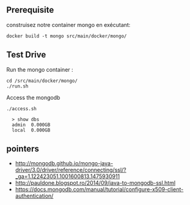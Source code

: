 

## Prerequisite

construisez notre container mongo en exécutant: 

`docker build -t mongo src/main/docker/mongo/`

## Test Drive

Run the mongo container :

    cd /src/main/docker/mongo/
    ./run.sh

Access the mongodb    

    ./access.sh

      > show dbs
      admin  0.000GB
      local  0.000GB
      

## pointers

* http://mongodb.github.io/mongo-java-driver/3.0/driver/reference/connecting/ssl/?_ga=1.122423051.1001600813.1475930911
* http://pauldone.blogspot.ro/2014/09/java-to-mongodb-ssl.html
* https://docs.mongodb.com/manual/tutorial/configure-x509-client-authentication/

